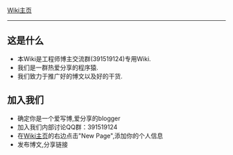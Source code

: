 [Wiki主页](https://github.com/crazyacking/engineer-blogger-communication-Wiki/wiki)

---
## 这是什么

 - 本Wiki是工程师博主交流群(391519124)专用Wiki.
 - 我们是一群热爱分享的程序猿.
 - 我们致力于推广好的博文以及好的干货.

## 加入我们

 - 确定你是一个爱写博,爱分享的blogger
 - 加入我们内部讨论QQ群：391519124
 - 在[Wiki主页](https://github.com/crazyacking/engineer-blogger-communication-Wiki/wiki)的右边点击"New Page",添加你的个人信息
 - 发布博文,分享链接

